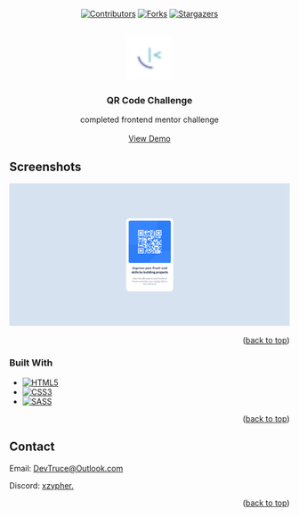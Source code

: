 <a id="readme-top"></a>

<div align="center">

[![Contributors][contributors-icon]][contributors-link]
[![Forks][forks-icon]][forks-link]
[![Stargazers][stars-icon]][stars-link]

</div>

<!-- PROJECT LOGO -->
<br />
<div align="center">
  <a href="https://github.com/DevTruce/qr-code">
    <img src="src/imgs/favicon-32x32.png" alt="Logo" width="80" height="80">
  </a>

<h3 align="center">QR Code Challenge</h3>

  <p align="center">
    completed frontend mentor challenge
    <br />
    <br />
    <a href="https://devtruce.github.io/qr-code/" target="_blank">View Demo</a>
  </p>
</div>

<!-- ABOUT THE PROJECT -->

## Screenshots

[![Product Name Screen Shot][product-screenshot]](product-link)

<p align="right">(<a href="#readme-top">back to top</a>)</p>

### Built With

- [![HTML5][html5-icon]][html5-link]
- [![CSS3][css3-icon]][css3-link]
- [![SASS][sass-icon]][sass-link]

<p align="right">(<a href="#readme-top">back to top</a>)</p>

<!-- CONTACT -->

## Contact

Email: [DevTruce@Outlook.com]()

Discord: [xzypher.]()

<p align="right">(<a href="#readme-top">back to top</a>)</p>

<!-- #### MARKDOWN LINKS & IMAGES #### -->

<!-- ## GitHub ##-->
<!-- links -->

[contributors-link]: https://github.com/DevTruce/qr-code/graphs/contributors
[forks-link]: https://github.com/DevTruce/qr-code/network/members
[stars-link]: https://github.com/DevTruce/qr-code/stargazers

<!-- icons -->

[contributors-icon]: https://img.shields.io/github/contributors/DevTruce/qr-code.svg?style=for-the-badge
[forks-icon]: https://img.shields.io/github/forks/DevTruce/qr-code.svg?style=for-the-badge
[stars-icon]: https://img.shields.io/github/stars/DevTruce/qr-code.svg?style=for-the-badge

<!-- ## Project ## -->

[product-screenshot]: src/imgs/project-view.png
[product-link]: https://devtruce.github.io/qr-code/

<!-- ## Tech & Tools ## -->
<!-- links -->

[html5-link]: https://html-icon/
[css3-link]: https://css3-icon/
[sass-link]: https://sass-lang.com/

<!-- icons -->

[html5-icon]: https://img.shields.io/badge/HTML5-orange?style=for-the-badge&logo=html5&logoColor=white
[css3-icon]: https://img.shields.io/badge/CSS3-blue?style=for-the-badge&logo=CSS3&logoColor=white
[sass-icon]: https://img.shields.io/badge/SASS-AA77FF?style=for-the-badge&logo=SASS&logoColor=white

